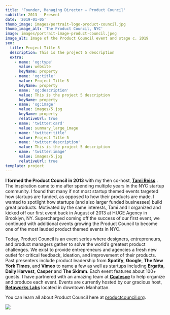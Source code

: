 ```yaml
---
title: 'Founder, Managing Director — Product Council'
subtitle: 2013 - Present
date: '2019-01-05'
thumb_image: images/portrait-logo-product-council.jpg
thumb_image_alt: 'The Product Council, NYC'
image: images/portrait-image-product-council.jpeg
image_alt: Image of the Product Council event and stage c. 2019
seo:
  title: Project Title 5
  description: This is the project 5 description
  extra:
    - name: 'og:type'
      value: website
      keyName: property
    - name: 'og:title'
      value: Project Title 5
      keyName: property
    - name: 'og:description'
      value: This is the project 5 description
      keyName: property
    - name: 'og:image'
      value: images/5.jpg
      keyName: property
      relativeUrl: true
    - name: 'twitter:card'
      value: summary_large_image
    - name: 'twitter:title'
      value: Project Title 5
    - name: 'twitter:description'
      value: This is the project 5 description
    - name: 'twitter:image'
      value: images/5.jpg
      relativeUrl: true
template: project
---
```

**I formed the Product Council in 2013** with my then co-host, [**Tami Reiss**](https://www.linkedin.com/in/tamireiss/) . The inspiration came to me after spending multiple years in the NYC startup community. I found that many if not most startup themed events targeted how startups are funded, as opposed to how their products are made. I wanted to spotlight how startups (and also larger funded businesses) build great products. Motivated by the same interests, Tami and I organized and kicked off our first event back in August of 2013 at HUGE Agency in Brooklyn, NY. Supercharged coming off the success of our first event, we continued with additional events growing the Product Council to become one of the most lauded product themed events in NYC.

Today, Product Council is an event series where designers, entrepreneurs, and product managers gather to solve the world’s greatest product challenges. We exist to provide entrepreneurs and agencies a fresh new outlet for critical feedback, ideation, and improvement of their products. Past presenters include product leadership from **Spotify**, **Google**, **The New York Times**, and **Vimeo** to name a few as well as startups including **Ergatta**, **Daily Harvest**, **Casper** and **The Skimm**. Each event features about 100+ guests. I have partnered with an amazing team at [**Coalesce**](https://coalesce.nyc/) to help organize and produce each event. Events are currently hosted by our gracious host, [**Betaworks Labs**](https://www.betaworks.com/) located in downtown Manhattan.

You can learn all about Product Council here at [productcouncil.org](https://productcouncil.org/).

![](images/portrait-image-product-council2.jpeg)
